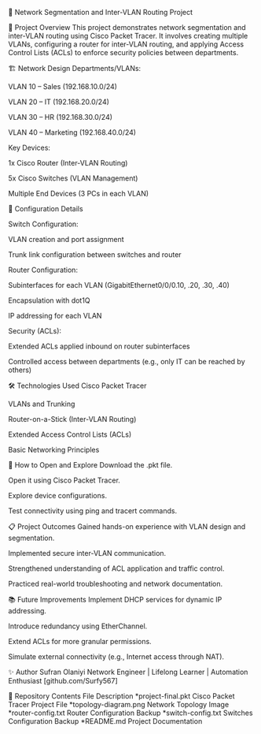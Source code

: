 📡 Network Segmentation and Inter-VLAN Routing Project

📖 Project Overview
This project demonstrates network segmentation and inter-VLAN routing using Cisco Packet Tracer.
It involves creating multiple VLANs, configuring a router for inter-VLAN routing, and applying Access Control Lists (ACLs) to enforce security policies between departments.

🏗️ Network Design
Departments/VLANs:

VLAN 10 – Sales (192.168.10.0/24)

VLAN 20 – IT (192.168.20.0/24)

VLAN 30 – HR (192.168.30.0/24)

VLAN 40 – Marketing (192.168.40.0/24)

Key Devices:

1x Cisco Router (Inter-VLAN Routing)

5x Cisco Switches (VLAN Management)

Multiple End Devices (3 PCs in each VLAN)


🔧 Configuration Details


Switch Configuration:

VLAN creation and port assignment

Trunk link configuration between switches and router


Router Configuration:

Subinterfaces for each VLAN (GigabitEthernet0/0/0.10, .20, .30, .40)

Encapsulation with dot1Q

IP addressing for each VLAN


Security (ACLs):

Extended ACLs applied inbound on router subinterfaces

Controlled access between departments (e.g., only IT can be reached by others)


🛠️ Technologies Used
Cisco Packet Tracer

VLANs and Trunking

Router-on-a-Stick (Inter-VLAN Routing)

Extended Access Control Lists (ACLs)

Basic Networking Principles


🚀 How to Open and Explore
Download the .pkt file.

Open it using Cisco Packet Tracer.

Explore device configurations.

Test connectivity using ping and tracert commands.

📋 Project Outcomes
Gained hands-on experience with VLAN design and segmentation.

Implemented secure inter-VLAN communication.

Strengthened understanding of ACL application and traffic control.

Practiced real-world troubleshooting and network documentation.


📚 Future Improvements
Implement DHCP services for dynamic IP addressing.

Introduce redundancy using EtherChannel.

Extend ACLs for more granular permissions.

Simulate external connectivity (e.g., Internet access through NAT).

✨ Author
Sufran Olaniyi
Network Engineer | Lifelong Learner | Automation Enthusiast
[github.com/Surfy567]

📎 Repository Contents
File	                      Description
*project-final.pkt	 Cisco Packet Tracer Project File
*topology-diagram.png	 Network Topology Image
*router-config.txt	 Router Configuration Backup
*switch-config.txt	 Switches Configuration Backup
*README.md	         Project Documentation